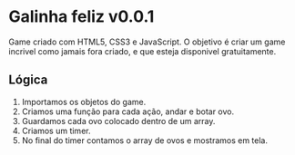 # Galinha feliz v0.0.1

Game criado com HTML5, CSS3 e JavaScript.
O objetivo é criar um game incrivel como jamais fora criado, e que esteja disponivel gratuitamente.

## Lógica
1. Importamos os objetos do game.
2. Criamos uma função para cada ação, andar e botar ovo.
4. Guardamos cada ovo colocado dentro de um array.
5. Criamos um timer.
6. No final do  timer contamos o array de ovos e mostramos em tela.
